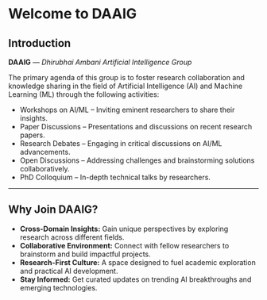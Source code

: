 # Welcome to DAAIG

## Introduction 
**DAAIG** — *Dhirubhai Ambani Artificial Intelligence Group*  

The primary agenda of this group is to foster research collaboration and knowledge sharing in the field of Artificial Intelligence (AI) and Machine Learning (ML) through the following activities:

- Workshops on AI/ML – Inviting eminent researchers to share their insights.
- Paper Discussions – Presentations and discussions on recent research papers.
- Research Debates – Engaging in critical discussions on AI/ML advancements.
- Open Discussions – Addressing challenges and brainstorming solutions collaboratively.
- PhD Colloquium – In-depth technical talks by researchers.


---

## Why Join DAAIG?

- **Cross-Domain Insights:** Gain unique perspectives by exploring research across different fields.
- **Collaborative Environment:** Connect with fellow researchers to brainstorm and build impactful projects.
- **Research-First Culture:** A space designed to fuel academic exploration and practical AI development.
- **Stay Informed:** Get curated updates on trending AI breakthroughs and emerging technologies.






<!-- 
For full documentation visit [mkdocs.org](https://www.mkdocs.org).

## Commands

* `mkdocs new [dir-name]` - Create a new project.
* `mkdocs serve` - Start the live-reloading docs server.
* `mkdocs build` - Build the documentation site.
* `mkdocs -h` - Print help message and exit.

## Project layout

    mkdocs.yml    # The configuration file.
    docs/
        index.md  # The documentation homepage.
        ...       # Other markdown pages, images and other files. -->
